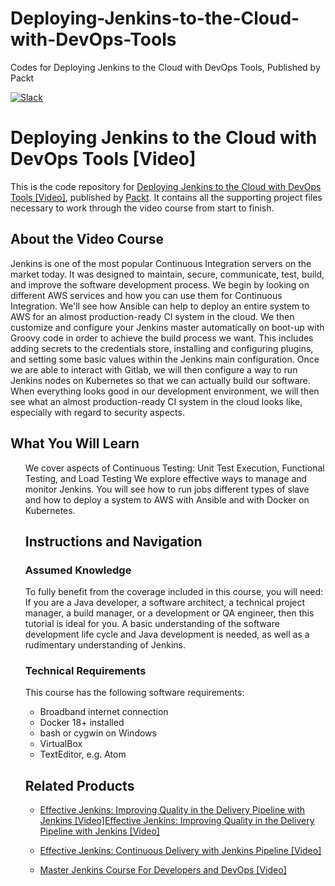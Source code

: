 # Deploying-Jenkins-to-the-Cloud-with-DevOps-Tools
 Codes for Deploying Jenkins to the Cloud with DevOps Tools, Published by Packt
 
 [![Slack](https://img.shields.io/badge/chat-%20%20-brightgreen.svg)](https://join.slack.com/t/packtcourse/signup)

# Deploying Jenkins to the Cloud with DevOps Tools [Video]
This is the code repository for [Deploying Jenkins to the Cloud with DevOps Tools [Video]](https://www.packtpub.com/networking-and-servers/deploying-jenkins-cloud-devops-tools-video?utm_source=github&utm_medium=repository&utm_campaign=9781788839778), published by [Packt](https://www.packtpub.com/?utm_source=github). It contains all the supporting project files necessary to work through the video course from start to finish.
## About the Video Course
Jenkins is one of the most popular Continuous Integration servers on the market today. It was designed to maintain, secure, communicate, test, build, and improve the software development process.
We begin by looking on different AWS services and how you can use them for Continuous Integration. We'll see how Ansible can help to deploy an entire system to AWS for an almost production-ready CI system in the cloud. We then customize and configure your Jenkins master automatically on boot-up with Groovy code in order to achieve the build process we want. This includes adding secrets to the credentials store, installing and configuring plugins, and setting some basic values within the Jenkins main configuration. Once we are able to interact with Gitlab, we will then configure a way to run Jenkins nodes on Kubernetes so that we can actually build our software.
When everything looks good in our development environment, we will then see what an almost production-ready CI system in the cloud looks like, especially with regard to security aspects.

<H2>What You Will Learn</H2>
<DIV class=book-info-will-learn-text>
<UL>
We cover aspects of Continuous Testing: Unit Test Execution, Functional Testing, and Load Testing
We explore effective ways to manage and monitor Jenkins. You will see how to run jobs different types of slave and how to deploy a system to AWS with Ansible and with Docker on Kubernetes.

## Instructions and Navigation
### Assumed Knowledge
To fully benefit from the coverage included in this course, you will need:<br/>
If you are a Java developer, a software architect, a technical project manager, a build manager, or a development or QA engineer, then this tutorial is ideal for you. A basic understanding of the software development life cycle and Java development is needed, as well as a rudimentary understanding of Jenkins.
### Technical Requirements
This course has the following software requirements:
* Broadband internet connection
* Docker 18+ installed
* bash or cygwin on Windows
* VirtualBox
* TextEditor, e.g. Atom 

## Related Products
* [Effective Jenkins: Improving Quality in the Delivery Pipeline with Jenkins [Video]Effective Jenkins: Improving Quality in the Delivery Pipeline with Jenkins [Video]]()

* [Effective Jenkins: Continuous Delivery with Jenkins Pipeline [Video]]()

* [Master Jenkins Course For Developers and DevOps [Video]]()

